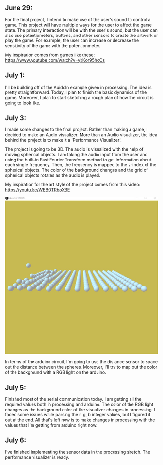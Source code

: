 ## June 29:
For the final project, I intend to make use of the user's sound to control a game. This project will have multiple ways for the user to affect the game state. The primary interaction will be with the user's sound, but the user can also use potentiometers, buttons, and other sensors to create the artwork or play the game. For example, the user can increase or decrease the sensitivity of the game with the potentionmeter. 

My inspiration comes from games like these: https://www.youtube.com/watch?v=ykKor95hcCs

## July 1:
I'll be building off of the AuidoIn example given in processing. The idea is pretty straightforward. Today, I plan to finish the basic dynamics of the game. Moreover, I plan to start sketching a rough plan of how the circuit is going to look like.

## July 3:
I made some changes to the final project. Rather than making a game, I decided to make an Audio visualizer. More than an Audio visualizer, the idea behind the project is to make it a 'Performance Visualizer'. 

The project is going to be 3D. The audio is visualized with the help of moving spherical objects. I am taking the audio input from the user and using the built-in Fast Fourier Transform method to get information about each single frequency. Then, the frequency is mapped to the z-index of the spherical objects. The color of the background changes and the grid of spherical objects rotates as the audio is played.

My inspiration for the art style of the project comes from this video: https://youtu.be/WEBOTRboXBE

![](images/july3.jpg)

In terms of the arduino circuit, I'm going to use the distance sensor to space out the distance between the spheres. Moreover, I'll try to map out the color of the background with a RGB light on the arduino.

## July 5:
Finished most of the serial communication today. I am getting all the required values both in processing and arduino. The color of the RGB light changes as the background color of the visualizer changes in processing. I faced some issues while parsing the r, g, b integer values, but I figured it out at the end. All that's left now is to make changes in processing with the values that I'm getting from arduino right now.

## July 6:
I've finished implementing the sensor data in the processing sketch. The performance visualizer is ready.
